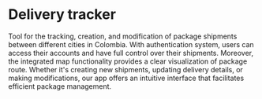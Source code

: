 # Delivery tracker
Tool for the tracking, creation, and modification of package shipments between different cities in Colombia. With authentication system, users can access their accounts and have full control over their shipments. Moreover, the integrated map functionality provides a clear visualization of package route. Whether it's creating new shipments, updating delivery details, or making modifications, our app offers an intuitive interface that facilitates efficient package management.
